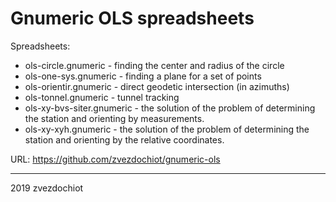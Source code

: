 # Gnumeric OLS spreadsheets

Spreadsheets:

* ols-circle.gnumeric - finding the center and radius of the circle
* ols-one-sys.gnumeric - finding a plane for a set of points
* ols-orientir.gnumeric - direct geodetic intersection (in azimuths)
* ols-tonnel.gnumeric - tunnel tracking
* ols-xy-bvs-siter.gnumeric - the solution of the problem of determining the station and orienting by measurements.
* ols-xy-xyh.gnumeric - the solution of the problem of determining the station and orienting by the relative coordinates.

URL: https://github.com/zvezdochiot/gnumeric-ols

--- 
2019 
zvezdochiot
